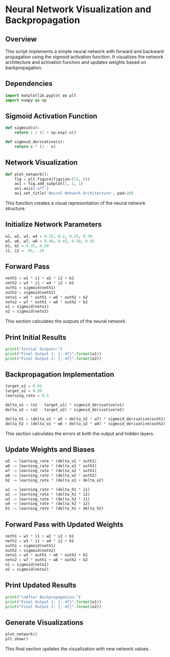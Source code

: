 # Neural Network Visualization and Backpropagation

## Overview
This script implements a simple neural network with forward and backward propagation using the sigmoid activation function. It visualizes the network architecture and activation function and updates weights based on backpropagation.

## Dependencies
```python
import matplotlib.pyplot as plt
import numpy as np
```

## Sigmoid Activation Function
```python
def sigmoid(x):
    return 1 / (1 + np.exp(-x))

def sigmoid_derivative(x):
    return x * (1 - x)
```

## Network Visualization
```python
def plot_network():
    fig = plt.figure(figsize=(12, 8))
    ax1 = fig.add_subplot(1, 2, 1)
    ax1.axis('off')
    ax1.set_title('Neural Network Architecture', pad=20)
```
This function creates a visual representation of the neural network structure.

## Initialize Network Parameters
```python
w1, w2, w3, w4 = 0.15, 0.2, 0.25, 0.30
w5, w6, w7, w8 = 0.40, 0.45, 0.50, 0.55
b1, b2 = 0.35, 0.60
i1, i2 = .05, .10
```

## Forward Pass
```python
neth1 = w1 * i1 + w2 * i2 + b1
neth2 = w3 * i1 + w4 * i2 + b1
outh1 = sigmoid(neth1)
outh2 = sigmoid(neth2)
neto1 = w5 * outh1 + w6 * outh2 + b2
neto2 = w7 * outh1 + w8 * outh2 + b2
o1 = sigmoid(neto1)
o2 = sigmoid(neto2)
```
This section calculates the outputs of the neural network.

## Print Initial Results
```python
print("Initial Outputs:")
print("Final Output 1: {:.4f}".format(o1))
print("Final Output 2: {:.4f}".format(o2))
```

## Backpropagation Implementation
```python
target_o1 = 0.01
target_o2 = 0.99
learning_rate = 0.5

delta_o1 = (o1 - target_o1) * sigmoid_derivative(o1)
delta_o2 = (o2 - target_o2) * sigmoid_derivative(o2)

delta_h1 = (delta_o1 * w5 + delta_o2 * w7) * sigmoid_derivative(outh1)
delta_h2 = (delta_o1 * w6 + delta_o2 * w8) * sigmoid_derivative(outh2)
```
This section calculates the errors at both the output and hidden layers.

## Update Weights and Biases
```python
w5 -= learning_rate * (delta_o1 * outh1)
w6 -= learning_rate * (delta_o1 * outh2)
w7 -= learning_rate * (delta_o2 * outh1)
w8 -= learning_rate * (delta_o2 * outh2)
b2 -= learning_rate * (delta_o1 + delta_o2)

w1 -= learning_rate * (delta_h1 * i1)
w2 -= learning_rate * (delta_h1 * i2)
w3 -= learning_rate * (delta_h2 * i1)
w4 -= learning_rate * (delta_h2 * i2)
b1 -= learning_rate * (delta_h1 + delta_h2)
```

## Forward Pass with Updated Weights
```python
neth1 = w1 * i1 + w2 * i2 + b1
neth2 = w3 * i1 + w4 * i2 + b1
outh1 = sigmoid(neth1)
outh2 = sigmoid(neth2)
neto1 = w5 * outh1 + w6 * outh2 + b2
neto2 = w7 * outh1 + w8 * outh2 + b2
o1 = sigmoid(neto1)
o2 = sigmoid(neto2)
```

## Print Updated Results
```python
print("\nAfter Backpropagation:")
print("Final Output 1: {:.4f}".format(o1))
print("Final Output 2: {:.4f}".format(o2))
```

## Generate Visualizations
```python
plot_network()
plt.show()
```
This final section updates the visualization with new network values.

